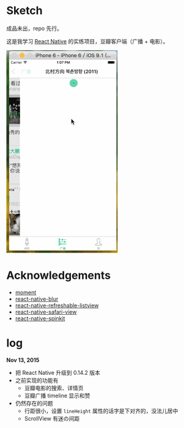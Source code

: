 # Sketch
成品未出，repo 先行。

这是我学习 [React Native](https://github.com/facebook/react-native) 的实练项目，豆瓣客户端（广播 + 电影）。

![Sketch](https://github.com/iplus26/react-native-watched/raw/master/Sketch.gif)

# Acknowledgements
* [moment](http://momentjs.com)
* [react-native-blur](https://github.com/Kureev/react-native-blur)
* [react-native-refreshable-listview](https://github.com/jsdf/react-native-refreshable-listview)
* [react-native-safari-view](https://github.com/naoufal/react-native-safari-view)
* [react-native-spinkit](https://github.com/maxs15/react-native-spinkit)

# log

**Nov 13, 2015** 

* 把 React Native 升级到 0.14.2 版本
* 之前实现的功能有
	* 豆瓣电影的搜索、详情页
	* 豆瓣广播 timeline 显示和赞
* 仍然存在的问题
	* 行距很小，设置 `lineHeight` 属性的话字是下对齐的，没法儿居中
	* ScrollView 有迷の间距